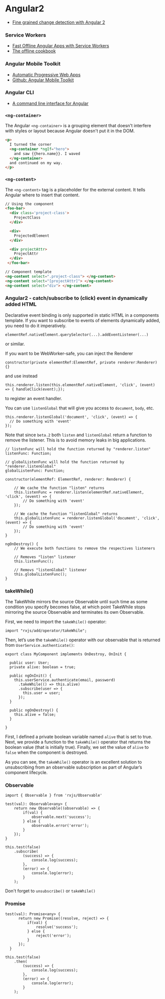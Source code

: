 # Angular2

* [Fine grained change detection with Angular 2](https://juristr.com/blog/2016/04/angular2-change-detection/)

### Service Workers
* [Fast Offline Angular Apps with Service Workers](https://coryrylan.com/blog/fast-offline-angular-apps-with-service-workers)
* [The offline cookbook](https://jakearchibald.com/2014/offline-cookbook/)

### Angular Mobile Toolkit
* [Automatic Progressive Web Apps](https://mobile.angular.io)
* [Github: Angular Mobile Toolkit](https://github.com/angular/mobile-toolkit)

### Angular CLI
* [A command line interface for Angular](https://cli.angular.io)

### ```<ng-container>```
The Angular ```<ng-container>``` is a grouping element that doesn't interfere with styles or layout because Angular doesn't put it in the DOM.
```html
<p>
  I turned the corner
  <ng-container *ngIf="hero">
    and saw {{hero.name}}. I waved
  </ng-container>
  and continued on my way.
</p>
```

### ```<ng-content>```
The ```<ng-content>``` tag is a placeholder for the external content. It tells Angular where to insert that content.
```html
// Using the component
<foo-bar>
  <div class='project-class'>
    ProjectClass
  </div>

  <div>
    ProjectedElement
  </div>

  <div projectAttr>
    ProjectAttr
  </div>
 </foo-bar>
 ``` 
 
 ```html
 // Component template
<ng-content select=".project-class"> </ng-content>
<ng-content select="[projectAttr]"> </ng-content>
<ng-content select="div"> </ng-content>
```

### Angular2 - catch/subscribe to (click) event in dynamically added HTML  
Declarative event binding is only supported in static HTML in a components template.
If you want to subscribe to events of elements dynamically added, you need to do it imperatively.
```
elementRef.nativeElement.querySelector(...).addEventListener(...)
```
or similar.

If you want to be WebWorker-safe, you can inject the Renderer
```
constructor(private elementRef:ElementRef, private renderer:Renderer) {}
```
and use instead
```
this.renderer.listen(this.elementRef.nativeElement, 'click', (event) => { handleClick(event);});
```
to register an event handler.

You can use ```listenGlobal``` that will give you access to ```document```, ```body```, etc.
```
this.renderer.listenGlobal('document', 'click', (event) => {
  // Do something with 'event'
});
```

Note that since ```beta.2``` both ```listen``` and ```listenGlobal``` return a function to remove the listener. This is to avoid memory leaks in big applications.
```
// listenFunc will hold the function returned by "renderer.listen"
listenFunc: Function;

// globalListenFunc will hold the function returned by "renderer.listenGlobal"
globalListenFunc: Function;

constructor(elementRef: ElementRef, renderer: Renderer) {

    // We cache the function "listen" returns
    this.listenFunc = renderer.listen(elementRef.nativeElement, 'click', (event) => {
        // Do something with 'event'
    });

    // We cache the function "listenGlobal" returns
    this.globalListenFunc = renderer.listenGlobal('document', 'click', (event) => {
        // Do something with 'event'
    });
}

ngOnDestroy() {
    // We execute both functions to remove the respectives listeners

    // Removes "listen" listener
    this.listenFunc();

    // Removs "listenGlobal" listener
    this.globalListenFunc();
}
```

### takeWhile()

The TakeWhile mirrors the source Observable until such time as some condition you specify becomes false, at which point TakeWhile stops mirroring the source Observable and terminates its own Observable.

First, we need to import the ```takeWhile()``` operator:
```
import "rxjs/add/operator/takeWhile";
```

Then, let’s use the ```takeWhile()``` operator with our observable that is returned from ```UserService.authenticate()```:
```
export class MyComponent implements OnDestroy, OnInit {

  public user: User;
  private alive: boolean = true;

  public ngOnInit() {
    this.userService.authenticate(email, password)
      .takeWhile(() => this.alive)
      .subscribe(user => {
        this.user = user;
      });
  }

  public ngOnDestroy() {
    this.alive = false;
  }

}
```

First, I defined a private boolean variable named ```alive``` that is set to true. Next, we provide a function to the ```takeWhile()``` operator that returns the boolean value (that is initially true). Finally, we set the value of ```alive``` to ```false``` when the component is destroyed.

As you can see, the ```takeWhile()``` operator is an excellent solution to unsubscribing from an observable subscription as part of Angular’s component lifecycle.

### Observable
```
import { Observable } from 'rxjs/Observable'

test(val): Observable<any> {
    return new Observable((observable) => {
        if(val) {
            observable.next('success');
        } else {
            observable.error('error');
        }
    });
}

this.test(false)
    .subscribe(
        (success) => {
            console.log(success);
        },
        (error) => {
            console.log(error);
        }
    );
```

Don't forget to ```unsubscribe()``` or ```takeWhile()```

### Promise
```
test(val): Promise<any> {
      return new Promise((resolve, reject) => {
          if(val) {
              resolve('success');
          } else {
              reject('error');
          }
      });
  }
  
this.test(false)
    .then(
        (success) => {
            console.log(success);
        },
        (error) => {
            console.log(error);
        }
    );
```
